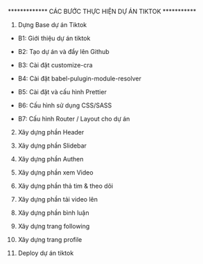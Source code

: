 ************* CÁC BƯỚC THỰC HIỆN DỰ ÁN TIKTOK ***********

1. Dựng Base dự án Tiktok

- B1: Giới thiệu dự án tiktok

- B2: Tạo dự án và đẩy lên Github

- B3: Cài đặt customize-cra

- B4: Cài đặt babel-pulugin-module-resolver

- B5: Cài đặt và cấu hình Prettier

- B6: Cấu hình sử dụng CSS/SASS

- B7: Cấu hình Router / Layout cho dự án


2. Xây dựng phần Header

3. Xây dựng phần Slidebar

4. Xây dựng phần Authen

5. Xây dựng phần xem Video

6. Xây dựng phần thả tim & theo dõi

7. Xây dựng phần tải video lên

8. Xây dựng phần bình luận

9. Xây dựng trang following

10. Xây dựng trang profile

11. Deploy dự án tiktok